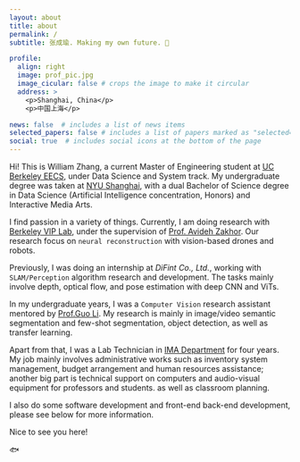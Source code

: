 ```yaml
---
layout: about
title: about
permalink: /
subtitle: 张成瑜. Making my own future. 🎄

profile:
  align: right
  image: prof_pic.jpg
  image_cicular: false # crops the image to make it circular
  address: >
    <p>Shanghai, China</p>
    <p>中国上海</p>

news: false  # includes a list of news items
selected_papers: false # includes a list of papers marked as "selected={true}"
social: true  # includes social icons at the bottom of the page
---
```


Hi! This is William Zhang, a current Master of Engineering student at [UC Berkeley EECS](https://eecs.berkeley.edu/), under Data Science and System track. My undergraduate degree was taken at [NYU Shanghai](https://shanghai.nyu.edu/), with a dual Bachelor of Science degree in Data Science (Artificial Intelligence concentration, Honors) and Interactive Media Arts.

I find passion in a variety of things. Currently, I am doing research with [Berkeley VIP Lab](https://www-video.eecs.berkeley.edu/), under the supervision of [Prof. Avideh Zakhor](https://www-video.eecs.berkeley.edu/~avz/). Our research focus on `neural reconstruction` with vision-based drones and robots.

Previously, I was doing an internship at *DiFint Co., Ltd.*, working with `SLAM/Perception` algorithm research and development. The tasks mainly involve depth, optical flow, and pose estimation with deep CNN and ViTs.

In my undergraduate years, I was a `Computer Vision` research assistant mentored by [Prof.Guo Li](https://shanghai.nyu.edu/academics/faculty/directory/li-guo). My research is mainly in image/video semantic segmentation and few-shot segmentation, object detection, as well as transfer learning.

Apart from that, I was a Lab Technician in [IMA Department](https://ima.shanghai.nyu.edu/) for four years. My job mainly involves administrative works such as inventory system management, budget arrangement and human resources assistance; another big part is technical support on computers and audio-visual equipment for professors and students. as well as classroom planning.

I also do some software development and front-end back-end development, please see below for more information.

Nice to see you here!

🐟